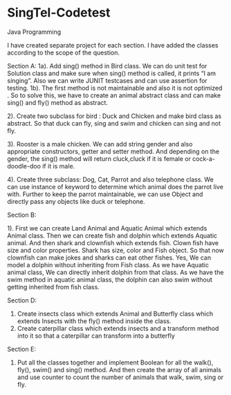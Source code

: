 # SingTel-Codetest
Java Programming 

I have created separate project for each section.
I have added the classes according to the scope of the question.

Section A:
1a). Add sing() method in Bird class. We can do unit test for Solution class and make sure when sing() method is called, it prints “I am singing”. Also we can write JUNIT testcases and can use assertion for testing.
1b). The first method is not maintainable and also it is not optimized . So to solve this, we have to create an animal abstract class and can make sing() and fly() method as abstract. 

2). Create two subclass for bird : Duck and Chicken and make bird class as abstract. So that duck can fly, sing and swim and chicken can sing and not fly.

3). Rooster is a male chicken. We can add string gender and also appropriate constructors, getter and setter method. And depending on the gender, the sing() method will return cluck,cluck if it is female or cock-a-doodle-doo if it is male.

4). Create three subclass: Dog, Cat, Parrot and also telephone class. We can use instance of keyword to determine which animal does the parrot live with. Further to keep the parrot maintainable, we can use Object and directly pass any objects like duck or telephone.

Section B:

1). First we can create Land Animal and Aquatic Animal which extends Animal class. Then we can create fish and dolphin which extends Aquatic animal. And then shark and clownfish which extends fish. Clown fish have size and color properties. Shark has size, color and Fish object.
So that now clownfish can make jokes and sharks can eat other fishes.
Yes, We can model a dolphin without inheriting from Fish class. As we have Aquatic animal class, We can directly inherit dolphin from that class. As we have the swim method in aquatic animal class, the dolphin can also swim without getting inherited from fish class.

Section D:
1)	Create insects class which extends Animal and Butterfly class which extends Insects with the fly() method inside the class.
2)	Create caterpillar class which extends insects and a transform method into it so that a caterpillar can transform into a butterfly

Section E:
1)	Put all the classes together and implement Boolean for all the walk(), fly(), swim() and sing() method. And then create the array of all animals and use counter to count the number of animals that walk, swim, sing or fly.

